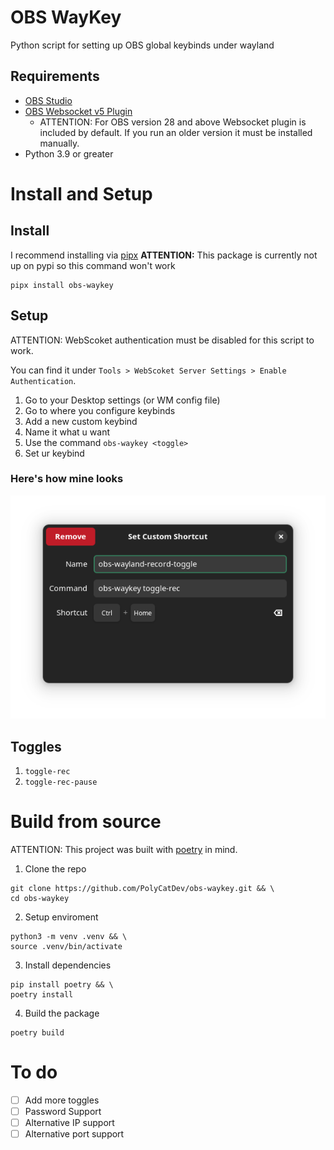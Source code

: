 # OBS WayKey

Python script for setting up OBS global keybinds under wayland

## Requirements

-   [OBS Studio](https://obsproject.com/)
-   [OBS Websocket v5 Plugin](https://github.com/obsproject/obs-websocket/releases/tag/5.0.0)
    -   ATTENTION: For OBS version 28 and above Websocket plugin is included by default. If you run an older version it must be installed manually.
-   Python 3.9 or greater

# Install and Setup

## Install

I recommend installing via [pipx](https://github.com/pypa/pipx)
**ATTENTION:** This package is currently not up on pypi so this command won't work

```
pipx install obs-waykey
```

## Setup

ATTENTION: WebScoket authentication must be disabled for this script to work.

You can find it under `Tools > WebScoket Server Settings > Enable Authentication`.

1. Go to your Desktop settings (or WM config file)
2. Go to where you configure keybinds
3. Add a new custom keybind
4. Name it what u want
5. Use the command `obs-waykey <toggle>`
6. Set ur keybind

### Here's how mine looks

![my keybind](https://github.com/PolyCatDev/obs-waykey/blob/main/.github/toggle-rec-config.png)

## Toggles

1. `toggle-rec`
2. `toggle-rec-pause`

# Build from source

ATTENTION: This project was built with [poetry](https://python-poetry.org/) in mind.

1. Clone the repo

```
git clone https://github.com/PolyCatDev/obs-waykey.git && \
cd obs-waykey
```

2. Setup enviroment

```
python3 -m venv .venv && \
source .venv/bin/activate
```

3. Install dependencies

```
pip install poetry && \
poetry install
```

4. Build the package

```
poetry build
```

# To do

-   [ ] Add more toggles
-   [ ] Password Support
-   [ ] Alternative IP support
-   [ ] Alternative port support
